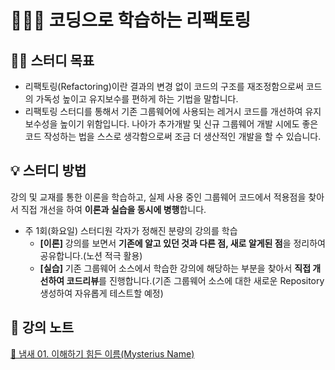 # 🧑🏻‍💻 코딩으로 학습하는 리팩토링

## 💪🏻 스터디 목표
- 리팩토링(Refactoring)이란 결과의 변경 없이 코드의 구조를 재조정함으로써 코드의 가독성 높이고 유지보수를 편하게 하는 기법을 말합니다.
- 리팩토링 스터디를 통해서 기존 그룹웨어에 사용되는 레거시 코드를 개선하여 유지보수성을 높이기 위함입니다. 나아가 추가개발 및 신규 그룹웨어 개발 시에도 좋은 코드 작성하는 법을 스스로 생각함으로써 조금 더 생산적인 개발을 할 수 있습니다.


## 💡 스터디 방법
강의 및 교재를 통한 이론을 학습하고, 실제 사용 중인 그룹웨어 코드에서 적용점을 찾아서 직접 개선을 하여 **이론과 실습을 동시에 병행**합니다.

- 주 1회(화요일) 스터디원 각자가 정해진 분량의 강의를 학습
    - **[이론]** 강의를 보면서 **기존에 알고 있던 것과 다른 점, 새로 알게된 점**을 정리하여 공유합니다.(노션 적극 활용)
    - **[실습]** 기존 그룹웨어 소스에서 학습한 강의에 해당하는 부분을 찾아서 **직접 개선하여 코드리뷰**를 진행합니다.(기존 그룹웨어 소스에 대한 새로운 Repository 생성하여 자유롭게 테스트할 예정)

## 📘 강의 노트

[📝 냄새 01. 이해하기 힘든 이름(Mysterius Name)](https://github.com/jincrates/spring-workspace/blob/master/refactoring-java/note/_%EB%83%84%EC%83%88%2001.%20%EC%9D%B4%ED%95%B4%ED%95%98%EA%B8%B0%20%ED%9E%98%EB%93%A0%20%EC%9D%B4%EB%A6%84(Mysterius%20Name).md)
